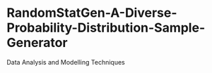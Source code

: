 # RandomStatGen-A-Diverse-Probability-Distribution-Sample-Generator
Data Analysis and Modelling Techniques
